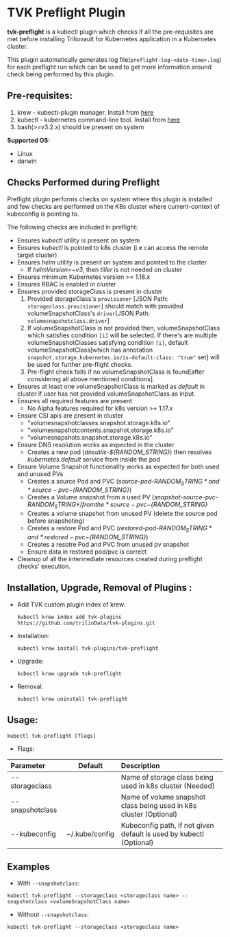 # TVK Preflight Plugin

**tvk-preflight** is a kubectl plugin which checks if all the pre-requisites are met before installing Triliovault for Kubernetes
application in a Kubernetes cluster.

This plugin automatically generates log file(`preflight-log-<date-time>.log`) for each preflight run which can be used to
get more information around check being performed by this plugin.

## Pre-requisites:

1. krew - kubectl-plugin manager. Install from [here](https://krew.sigs.k8s.io/docs/user-guide/setup/install/)
2. kubectl - kubernetes command-line tool. Install from [here](https://kubernetes.io/docs/tasks/tools/install-kubectl/)
3. bash(>=v3.2.x) should be present on system

**Supported OS:**
- Linux
- darwin

## Checks Performed during Preflight

Preflight plugin performs checks on system where this plugin is installed and few checks are performed on the K8s cluster
where current-context of kubeconfig is pointing to.

The following checks are included in preflight:

- Ensures *kubectl* utility is present on system
- Ensures *kubectl* is pointed to k8s cluster (i.e can access the remote target cluster)
- Ensures *helm*  utility is present on system and pointed to the cluster
  - If *helmVersion=~v3*, then *tiller* is not needed on cluster
- Ensures minimum Kubernetes version >= 1.18.x
- Ensures RBAC is enabled in cluster
- Ensures provided storageClass is present in cluster
  1. Provided storageClass's `provisioner` [JSON Path: `storageclass.provisioner`] should match with provided volumeSnapshotClass's `driver`[JSON Path: `volumesnapshotclass.driver`]
  2. If volumeSnapshotClass is not provided then, volumeSnapshotClass which satisfies condition `[i]` will be selected.
  If there's are multiple volumeSnapshotClasses satisfying condition `[i]`, default volumeSnapshotClass[which has annotation `snapshot.storage.kubernetes.io/is-default-class: "true"` set]
  will be used for further pre-flight checks.
  3. Pre-flight check fails if no volumeSnapshotClass is found[after considering all above mentioned conditions].
- Ensures at least one volumeSnapshotClass is marked as *default* in cluster if user has not provided volumeSnapshotClass as input.
- Ensures all required features are present
  - No Alpha features required for k8s version >= 1.17.x
- Ensure CSI apis are present in cluster
  - "volumesnapshotclasses.snapshot.storage.k8s.io"
  - "volumesnapshotcontents.snapshot.storage.k8s.io"
  - "volumesnapshots.snapshot.storage.k8s.io"
- Ensure DNS resolution works as expected in the cluster
  - Creates a new pod (*dnsutils-${RANDOM_STRING}*) then resolves *kubernetes.default* service from inside the pod
- Ensure Volume Snapshot functionality works as expected for both used and unused PVs
  - Creates a source Pod and PVC (*source-pod-${RANDOM_STRING}* and *source-pvc-${RANDOM_STRING}*)
  - Creates a Volume snapshot from a used PV (*snapshot-source-pvc-${RANDOM_STRING}*) from the *source-pvc-${RANDOM_STRING}*
  - Creates a volume snapshot from unused PV (delete the source pod before snapshoting)
  - Creates a restore Pod and PVC (*restored-pod-${RANDOM_STRING}* and *restored-pvc-${RANDOM_STRING}*)
  - Creates a resotre Pod and PVC from unused pv snapshot
  - Ensure data in restored pod/pvc is correct
- Cleanup of all the intermediate resources created during preflight checks' execution.


## Installation, Upgrade, Removal of Plugins :

- Add TVK custom plugin index of krew:

  ```
  kubectl krew index add tvk-plugins https://github.com/trilioData/tvk-plugins.git
  ```

- Installation:

  ```
  kubectl krew install tvk-plugins/tvk-preflight
  ```  

- Upgrade:

  ```
  kubectl krew upgrade tvk-preflight
  ```  

- Removal:

  ```
  kubectl krew uninstall tvk-preflight
  ```  

## Usage:

    kubectl tvk-preflight [flags]
	
- Flags:

| Parameter                 | Default       | Description   |    
| :------------------------ |:-------------:| :-------------|  
| --storageclass          |             |Name of storage class being used in k8s cluster (Needed)
| --snapshotclass          |            |Name of volume snapshot class being used in k8s cluster (Optional)
| --kubeconfig            |   ~/.kube/config             |Kubeconfig path, if not given default is used by kubectl (Optional)

## Examples

- With `--snapshotclass`:

```shell script
kubectl tvk-preflight --storageclass <storageclass name> --snapshotclass <volumeSnapshotClass name>
```

- Without `--snapshotclass`:

```shell script
kubectl tvk-preflight --storageclass <storageclass name>
```
